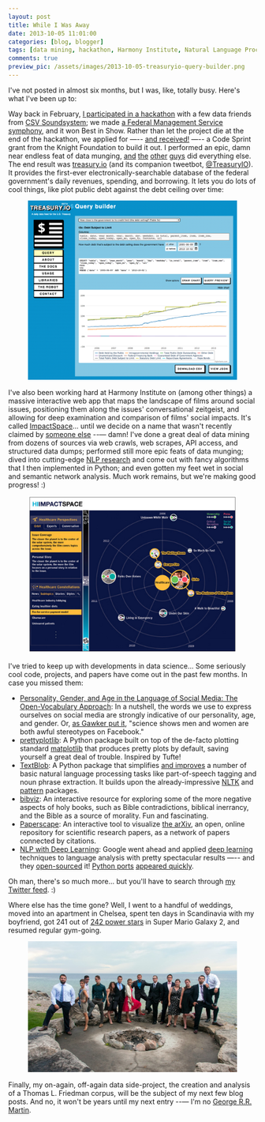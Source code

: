 ```yaml
---
layout: post
title: While I Was Away
date: 2013-10-05 11:01:00
categories: [blog, blogger]
tags: [data mining, hackathon, Harmony Institute, Natural Language Processing, network analysis, top data science links, treasury.io]
comments: true
preview_pic: /assets/images/2013-10-05-treasuryio-query-builder.png
---
```


I've not posted in almost six months, but I was, like, totally busy. Here's what I've been up to:

Way back in February, [I participated in a hackathon](http://harmony-institute.org/therippleeffect/2013/02/13/hi-data-analysts-make-music-at-bicoastal-datafest/) with a few data friends from [CSV Soundsystem](http://csvsoundsystem.com/); we made [a Federal Management Service symphony](http://fms.csvsoundsystem.com/), and it won Best in Show. Rather than let the project die at the end of the hackathon, we applied for —-- [and received!](http://dansinker.com/post/49856260511/opennews-code-sprints-do-some-spring-cleaning-on-data) —-- a Code Sprint grant from the Knight Foundation to build it out. I performed an epic, damn near endless feat of data munging, [and](https://twitter.com/Cezary) [the](https://twitter.com/mhkeller) [other](https://twitter.com/brianabelson) [guys](https://twitter.com/thomaslevine) did everything else. The end result was [treasury.io](http://treasury.io/) (and its companion tweetbot, [@TreasuryIO](https://twitter.com/TreasuryIO)). It provides the first-ever electronically-searchable database of the federal government's daily revenues, spending, and borrowing. It lets you do lots of cool things, like plot public debt against the debt ceiling over time:

<figure>
  <img class="tqw" src="/assets/images/2013-10-05-treasuryio-query-builder.png" alt="2013-10-05-treasuryio-query-builder.png">
</figure>

I've also been working hard at Harmony Institute on (among other things) a massive interactive web app that maps the landscape of films around social issues, positioning them along the issues' conversational zeitgeist, and allowing for deep examination and comparison of films' social impacts. It's called [ImpactSpace](http://harmony-institute.org/work/impactspace/)... until we decide on a name that wasn't recently claimed by [someone else](http://impactspace.org/) --— damn! I've done a great deal of data mining from dozens of sources via web crawls, web scrapes, API access, and structured data dumps; performed still more epic feats of data munging; dived into cutting-edge [NLP research](http://scholar.google.com/scholar?hl=en&q=automatic+text+summarization) and come out with fancy algorithms that I then implemented in Python; and even gotten my feet wet in social and semantic network analysis. Much work remains, but we're making good progress! :)

<figure>
  <img class="tqw" src="/assets/images/2013-10-05-impactspace-wireframe.png" alt="2013-10-05-impactspace-wireframe.png">
</figure>
<!--more-->

I've tried to keep up with developments in data science... Some seriously cool code, projects, and papers have come out in the past few months. In case you missed them:

- [Personality, Gender, and Age in the Language of Social Media: The Open-Vocabulary Approach](http://www.plosone.org/article/info%3Adoi%2F10.1371%2Fjournal.pone.0073791): In a nutshell, the words we use to express ourselves on social media are strongly indicative of our personality, age, and gender. Or, [as Gawker put it](http://gawker.com/science-shows-men-and-women-are-both-awful-stereotypes-1435455229), "science shows men and women are both awful stereotypes on Facebook."
- [prettyplotlib](http://olgabot.github.io/prettyplotlib/): A Python package built on top of the de-facto plotting standard [matplotlib](http://matplotlib.org/) that produces pretty plots by default, saving yourself a great deal of trouble. Inspired by Tufte!
- [TextBlob](https://textblob.readthedocs.org/en/latest/#): A Python package that simplifies [and improves](http://www.stevenloria.com/tutorial-state-of-the-art-part-of-speech-tagging-in-textblob/) a number of basic natural language processing tasks like part-of-speech tagging and noun phrase extraction. It builds upon the already-impressive [NLTK](http://nltk.org/) and [pattern](http://www.clips.ua.ac.be/pattern) packages.
- [bibviz](http://bibviz.com/): An interactive resource for exploring some of the more negative aspects of holy books, such as Bible contradictions, biblical inerrancy, and the Bible as a source of morality. Fun and fascinating.
- [Paperscape](http://paperscape.org/): An interactive tool to visualize [the arXiv](http://arxiv.org/), an open, online repository for scientific research papers, as a network of papers connected by citations.
- [NLP with Deep Learning](http://gigaom.com/2013/08/16/were-on-the-cusp-of-deep-learning-for-the-masses-you-can-thank-google-later): Google went ahead and applied [deep learning](http://en.wikipedia.org/wiki/Deep_learning) techniques to language analysis with pretty spectacular results —-- and they [open-sourced](https://code.google.com/p/word2vec/) it! [Python ports](http://radimrehurek.com/gensim/models/word2vec.html) [appeared quickly](http://nbviewer.ipython.org/urls/raw.github.com/dolaameng/tutorials/master/word2vec-abc/poc/pyword2vec_anatomy.ipynb).

Oh man, there's so much more... but you'll have to search through [my Twitter feed](https://twitter.com/bjdewilde). :)

Where else has the time gone? Well, I went to a handful of weddings, moved into an apartment in Chelsea, spent ten days in Scandinavia with my boyfriend, got 241 out of [242 power stars](http://youtu.be/uy2wzABWMIk) in Super Mario Galaxy 2, and resumed regular gym-going.

<figure>
  <img class="tqw" src="/assets/images/2013-10-05-burns-shulyak-wedding-group.jpg" alt="2013-10-05-burns-shulyak-wedding-group.jpg">
</figure>

Finally, my on-again, off-again data side-project, the creation and analysis of a Thomas L. Friedman corpus, will be the subject of my next few blog posts. And no, it won't be years until my next entry --— I'm no [George R.R. Martin](http://en.wikipedia.org/wiki/A_Song_of_Ice_and_Fire#Bridging_the_timeline_gap_.282000.E2.80.932011.29).
